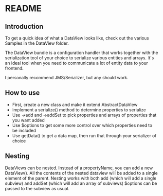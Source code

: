 README
======

Introduction
--------------

To get a quick idea of what a DataView looks like, check out the various Samples in the DataView folder.

The DataView bundle is a configuration handler that works together with the serialization tool of your choice to
serialize various entities and arrays. It´s an ideal tool when you need to communicate a lot of entity data to your
frontend.

I personally recommend JMS/Serializer, but any should work.

How to use
----------

- First, create a new class and make it extend AbstractDataView
- Implement a serialize() method to determine properties to serialize
- Use ->add and ->addSet to pick properties and arrays of properties that you want added
- Use $options to get some more control over which properties need to be included
- Use getData() to get a data map, then run that through your serializer of choice

Nesting
-------

DataViews can be nested. Instead of a propertyName, you can add a new DataView().
All the contents of the nested dataview will be added to a single element of the parent.
Nesting works with both add (which will add a single subview) and addSet (which will add an array of subviews)
$options can be passed to the subview as usual.